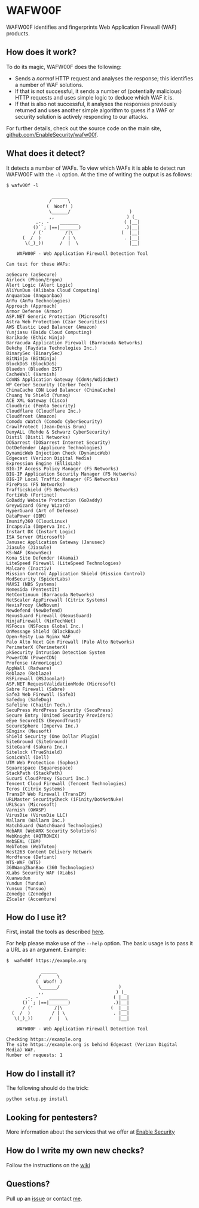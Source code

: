 # WAFW00F

WAFW00F identifies and fingerprints Web Application Firewall (WAF) products.

## How does it work?

To do its magic, WAFW00F does the following:

- Sends a _normal_ HTTP request and analyses the response; this identifies a
  number of WAF solutions.
- If that is not successful, it sends a number of (potentially malicious) HTTP
  requests and uses simple logic to deduce which WAF it is.
- If that is also not successful, it analyses the responses previously
  returned and uses another simple algorithm to guess if a WAF or security
  solution is actively responding to our attacks.

For further details, check out the source code on the main site,
[github.com/EnableSecurity/wafw00f](https://github.com/EnableSecurity/wafw00f).

## What does it detect?

It detects a number of WAFs. To view which WAFs it is able to detect run
WAFW00F with the `-l` option. At the time of writing the output is as follows:

```
$ wafw00f -l

                 ______
                /      \
               (  Woof! )
                \______/                      )
                ,,                           ) (_
           .-. -    _______                 ( |__|
          ()``; |==|_______)                .)|__|
          / ('        /|\                  (  |__|
      (  /  )        / | \                  . |__|
       \(_)_))      /  |  \                   |__|

    WAFW00F - Web Application Firewall Detection Tool

Can test for these WAFs:

aeSecure (aeSecure)
Airlock (Phion/Ergon)
Alert Logic (Alert Logic)
AliYunDun (Alibaba Cloud Computing)
Anquanbao (Anquanbao)
AnYu (AnYu Technologies)
Approach (Approach)
Armor Defense (Armor)
ASP.NET Generic Protection (Microsoft)
Astra Web Protection (Czar Securities)
AWS Elastic Load Balancer (Amazon)
Yunjiasu (Baidu Cloud Computing)
Barikode (Ethic Ninja)
Barracuda Application Firewall (Barracuda Networks)
Bekchy (Faydata Technologies Inc.)
BinarySec (BinarySec)
BitNinja (BitNinja)
BlockDoS (BlockDoS)
Bluedon (Bluedon IST)
CacheWall (Varnish)
CdnNS Application Gateway (CdnNs/WdidcNet)
WP Cerber Security (Cerber Tech)
ChinaCache CDN Load Balancer (ChinaCache)
Chuang Yu Shield (Yunaq)
ACE XML Gateway (Cisco)
Cloudbric (Penta Security)
Cloudflare (Cloudflare Inc.)
Cloudfront (Amazon)
Comodo cWatch (Comodo CyberSecurity)
CrawlProtect (Jean-Denis Brun)
DenyALL (Rohde & Schwarz CyberSecurity)
Distil (Distil Networks)
DOSarrest (DOSarrest Internet Security)
DotDefender (Applicure Technologies)
DynamicWeb Injection Check (DynamicWeb)
Edgecast (Verizon Digital Media)
Expression Engine (EllisLab)
BIG-IP Access Policy Manager (F5 Networks)
BIG-IP Application Security Manager (F5 Networks)
BIG-IP Local Traffic Manager (F5 Networks)
FirePass (F5 Networks)
Trafficshield (F5 Networks)
FortiWeb (Fortinet)
GoDaddy Website Protection (GoDaddy)
Greywizard (Grey Wizard)
HyperGuard (Art of Defense)
DataPower (IBM)
Imunify360 (CloudLinux)
Incapsula (Imperva Inc.)
Instart DX (Instart Logic)
ISA Server (Microsoft)
Janusec Application Gateway (Janusec)
Jiasule (Jiasule)
KS-WAF (KnownSec)
Kona Site Defender (Akamai)
LiteSpeed Firewall (LiteSpeed Technologies)
Malcare (Inactiv)
Mission Control Application Shield (Mission Control)
ModSecurity (SpiderLabs)
NAXSI (NBS Systems)
Nemesida (PentestIt)
NetContinuum (Barracuda Networks)
NetScaler AppFirewall (Citrix Systems)
NevisProxy (AdNovum)
Newdefend (NewDefend)
NexusGuard Firewall (NexusGuard)
NinjaFirewall (NinTechNet)
NSFocus (NSFocus Global Inc.)
OnMessage Shield (BlackBaud)
Open-Resty Lua Nginx WAF
Palo Alto Next Gen Firewall (Palo Alto Networks)
PerimeterX (PerimeterX)
pkSecurity Intrusion Detection System
PowerCDN (PowerCDN)
Profense (ArmorLogic)
AppWall (Radware)
Reblaze (Reblaze)
RSFirewall (RSJoomla!)
ASP.NET RequestValidationMode (Microsoft)
Sabre Firewall (Sabre)
Safe3 Web Firewall (Safe3)
Safedog (SafeDog)
Safeline (Chaitin Tech.)
SecuPress WordPress Security (SecuPress)
Secure Entry (United Security Providers)
eEye SecureIIS (BeyondTrust)
SecureSphere (Imperva Inc.)
SEnginx (Neusoft)
Shield Security (One Dollar Plugin)
SiteGround (SiteGround)
SiteGuard (Sakura Inc.)
Sitelock (TrueShield)
SonicWall (Dell)
UTM Web Protection (Sophos)
Squarespace (Squarespace)
StackPath (StackPath)
Sucuri CloudProxy (Sucuri Inc.)
Tencent Cloud Firewall (Tencent Technologies)
Teros (Citrix Systems)
TransIP Web Firewall (TransIP)
URLMaster SecurityCheck (iFinity/DotNetNuke)
URLScan (Microsoft)
Varnish (OWASP)
VirusDie (VirusDie LLC)
Wallarm (Wallarm Inc.)
WatchGuard (WatchGuard Technologies)
WebARX (WebARX Security Solutions)
WebKnight (AQTRONIX)
WebSEAL (IBM)
WebTotem (WebTotem)
West263 Content Delivery Network
Wordfence (Defiant)
WTS-WAF (WTS)
360WangZhanBao (360 Technologies)
XLabs Security WAF (XLabs)
Xuanwudun
Yundun (Yundun)
Yunsuo (Yunsuo)
Zenedge (Zenedge)
ZScaler (Accenture)
```

## How do I use it?

First, install the tools as described [here](#how-do-i-install-it).

For help please make use of the `--help` option. The basic usage is to pass it
a URL as an argument. Example:

    $  wafw00f https://example.org

                 ______
                /      \
               (  Woof! )
                \______/                      )
                ,,                           ) (_
           .-. -    _______                 ( |__|
          ()``; |==|_______)                .)|__|
          / ('        /|\                  (  |__|
      (  /  )        / | \                  . |__|
       \(_)_))      /  |  \                   |__|

        WAFW00F - Web Application Firewall Detection Tool

    Checking https://example.org
    The site https://example.org is behind Edgecast (Verizon Digital Media) WAF.
    Number of requests: 1


## How do I install it?

The following should do the trick:

    python setup.py install

## Looking for pentesters?

More information about the services that we offer at [Enable Security](http://enablesecurity.com/)

## How do I write my own new checks?

Follow the instructions on the [wiki](https://github.com/EnableSecurity/wafw00f/wiki/How-to-write-new-WAF-checks)

## Questions?

Pull up an [issue](https://github.com/enablesecurity/wafw00f/issues/new) or contact [me](mailto:sandro@enablesecurity.com).

